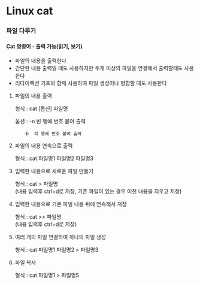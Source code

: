 Linux cat
======================

### 파일 다루기

#### Cat 명령어 - 출력 가능(읽기, 보기)
-  파일의 내용을 출력한다
-  간단한 내용 출력일 때도 사용하지만 두개 이상의 파일을 연결해서 출력할때도 사용한다
-  리다이렉션 기호와 함께 사용하여 파일 생성이나 병합할 때도 사용한다

1. 파일의 내용 출력
   
   형식 : cat [옵션] 파일명  
   
   옵션 : -n  빈 행에 번호 붙여 출력
   
          -b  각 행에 번호 붙여 출력
   
2. 파일의 내용 연속으로 출력
   
   형식 : cat 파일명1 파일명2 파일명3

3. 입력한 내용으로 새로운 파일 만들기

   형식 : cat > 파일명  
          (내용 입력후 ctrl+d로 저장, 기존 파일이 있는 경우 이전 내용을 지우고 저장)

4. 입력한 내용으로 기존 파일 내용 뒤에 연속해서 저장

   형식 : cat >> 파일명  
          (내용 입력후 ctrl+d로 저장)

5. 여러 개의 파일 연결하여 하나의 파일 생성

   형식 : cat 파일명1 파일명2 > 파일명3

6. 파일 복사

   형식 : cat 파일명1 > 파일명5








